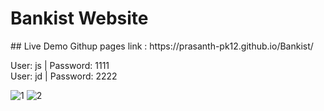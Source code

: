 # Bankist Website
<p align="justify"I have developed Bankist, a bank transaction website using frontend technologies such as HTML, CSS, and JavaScript. The website provides users with an interactive interface to manage their financial transactions. It includes features like user authentication, displaying account details, transaction history, and basic fund transfer functionality. At present, the project does not have backend functionality implemented. The focus has been on creating a seamless and user-friendly experience while prioritizing the security of user data.
</p>
## Live Demo
Githup pages link : https://prasanth-pk12.github.io/Bankist/ <br>

User: js | Password: 1111 <br>
User: jd | Password: 2222

![1](https://github.com/prasanth-pk12/Bankist/assets/87668644/5d3097a5-ed08-4951-a84b-20fda5849ac0)
![2](https://github.com/prasanth-pk12/Bankist/assets/87668644/17847cd7-2c03-449a-be08-37851aaf25fb)
